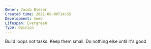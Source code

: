 ```yaml
---
Owner: Jacob Bleser
Created time: 2021-08-09T14:55
Development: Seed
Lifespan: Evergreen
Type: Opinion
---
```

Build loops not tasks. Keep them small. Do nothing else until it's good